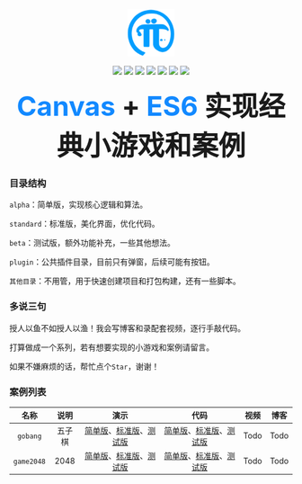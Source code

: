 <p align=center><img src="./assets/logo.png" width="84" height="84"/></p>

<p align=center>
  <img src="https://img.shields.io/badge/Canvas-1289FF" />
  <img src="https://img.shields.io/badge/ES6-1289FF" />
  <img src="https://img.shields.io/badge/build-Parcel-B07E52" />
  <img src="https://img.shields.io/github/stars/gaoxiaosi/canvas-magic" />
  <img src="https://img.shields.io/github/last-commit/gaoxiaosi/canvas-magic/main" />
  <img src="https://img.shields.io/github/package-json/v/gaoxiaosi/canvas-magic" />
  <img src="https://img.shields.io/github/license/gaoxiaosi/canvas-magic" />
</p>

<p align=center>
  <strong>
    <font size=30>
      <font color=#1289FF>Canvas</font> + <font color=#1289FF>ES6</font> 实现经典小游戏和案例
    </font>
  </strong>
</p>

### 目录结构
`alpha`：简单版，实现核心逻辑和算法。

`standard`：标准版，美化界面，优化代码。

`beta`：测试版，额外功能补充，一些其他想法。

`plugin`：公共插件目录，目前只有弹窗，后续可能有按钮。

`其他目录`：不用管，用于快速创建项目和打包构建，还有一些脚本。

<!-- ### 项目运行
1. `npm install`
2. `npm run start`
3. 浏览器自动打开`http://localhost:1234`(默认)
4. 点击铜牌(简单版)、银牌(标准版)、金牌(测试版)打开相应版本页面
5. 修改相关文件，保存后可触发热更新自动刷新页面 -->

### 多说三句

授人以鱼不如授人以渔！我会写博客和录配套视频，逐行手敲代码。

打算做成一个系列，若有想要实现的小游戏和案例请留言。

如果不嫌麻烦的话，帮忙点个`Star`，谢谢！

### 案例列表
| 名称 | 说明 | 演示 | 代码 | 视频 | 博客 |
| :---: | :---: | :----: | :----: | :---: | :---:|
|`gobang`|五子棋|[简单版](https://gaoxiaosi.github.io/canvas-magic/alpha/gobang)、[标准版](https://gaoxiaosi.github.io/canvas-magic/standard/gobang)、[测试版](https://gaoxiaosi.github.io/canvas-magic/beta/gobang)|[简单版](https://github.com/gaoxiaosi/canvas-magic/tree/main/alpha/gobang)、[标准版](https://github.com/gaoxiaosi/canvas-magic/tree/main/standard/gobang)、[测试版](https://github.com/gaoxiaosi/canvas-magic/tree/main/beta/gobang)| Todo | Todo |
|`game2048`|2048|[简单版](https://gaoxiaosi.github.io/canvas-magic/alpha/game2048)、[标准版](https://gaoxiaosi.github.io/canvas-magic/standard/game2048)、[测试版](https://gaoxiaosi.github.io/canvas-magic/beta/game2048)|[简单版](https://github.com/gaoxiaosi/canvas-magic/tree/main/alpha/game2048)、[标准版](https://github.com/gaoxiaosi/canvas-magic/tree/main/standard/game2048)、[测试版](https://github.com/gaoxiaosi/canvas-magic/tree/main/beta/game2048)| Todo | Todo |